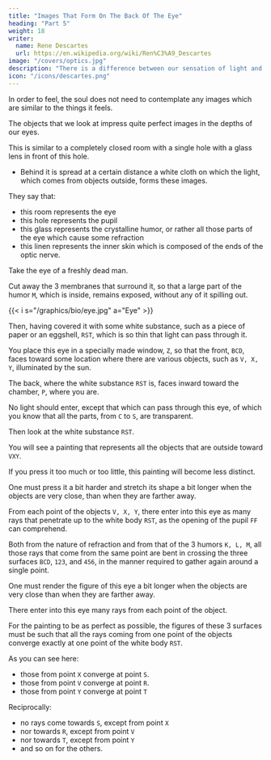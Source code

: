 ```yaml
---
title: "Images That Form On The Back Of The Eye"
heading: "Part 5"
weight: 18
writer:
  name: Rene Descartes
  url: https://en.wikipedia.org/wiki/Ren%C3%A9_Descartes
image: "/covers/optics.jpg"
description: "There is a difference between our sensation of light and what is in the objects that produces that sensation"
icon: "/icons/descartes.png"
---
```



In order to feel, the soul does not need to contemplate any images which are similar to the things it feels. 

<!-- But that does not prevent it from being true that  -->

The objects that we look at impress quite perfect images in the depths of our eyes.

This is similar to a completely closed room with a single hole with a glass lens in front of this hole.
- Behind it is spread at a certain distance a white cloth on which the light, which comes from objects outside, forms these images.

They say that:
- this room represents the eye
- this hole represents the pupil
- this glass represents the crystalline humor, or rather all those parts of the eye which cause some refraction
- this linen represents the inner skin which is composed of the ends of the optic nerve.


Take the eye of a freshly dead man.

Cut away the 3 membranes that surround it, so that a large part of the humor `M`, which is inside, remains exposed, without any of it spilling out.

{{< i s="/graphics/bio/eye.jpg" a="Eye" >}}

Then, having covered it with some white substance, such as a piece of paper or an eggshell, `RST`, which is so thin that light can pass through it.

You place this eye in a specially made window, `Z`, so that the front, `BCD`, faces toward some location where there are various objects, such as `V, X, Y`, illuminated by the sun.

The back, where the white substance `RST` is, faces inward toward the chamber, `P`, where you are.

No light should enter, except that which can pass through this eye, of which you know that all the parts, from `C` to `S`, are transparent. 

Then look at the white substance `RST`.

You will see a painting that represents all the objects that are outside toward `VXY`.

<!-- , at least if you make sure that this eye retains its natural shape, proportionate to the distance of these objects: for,  -->

If you press it too much or too little, this painting will become less distinct. 

One must press it a bit harder and stretch its shape a bit longer when the objects are very close, than when they are farther away. 

<!-- But I must explain here at greater length how this painting forms; for I can, by the same means, make you understand several things that pertain to vision. -->


From each point of the objects `V, X, Y`, there enter into this eye as many rays that penetrate up to the white body `RST`, as the opening of the pupil `FF` can comprehend.

Both from the nature of refraction and from that of the 3 humors `K, L, M`, all those rays that come from the same point are bent in crossing the three surfaces `BCD`, `123`, and `456`, in the manner required to gather again around a single point.

<!-- Explanation of these images in the eye of a dead animal. -->

One must render the figure of this eye a bit longer when the objects are very close than when they are farther away.

There enter into this eye many rays from each point of the object.


For the painting to be as perfect as possible, the figures of these 3 surfaces must be such that all the rays coming from one point of the objects converge exactly at one point of the white body `RST`.

As you can see here:
- those from point `X` converge at point `S`.
- those from point `V` converge at point `R`.
- those from point `Y` converge at point `T` 

Reciprocally:
- no rays come towards `S`, except from point `X`
- nor towards `R`, except from point `V`
- nor towards `T`, except from point `Y`
- and so on for the others.

<!-- Now, if you remember what was said above about light and colors in general, and in particular about white bodies, it will be easy for you to understand that, -->

